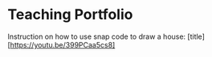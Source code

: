 # Teaching Portfolio

Instruction on how to use snap code to draw a house: [title][https://youtu.be/399PCaa5cs8]
